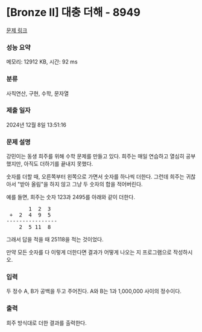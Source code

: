 # [Bronze II] 대충 더해 - 8949 

[문제 링크](https://www.acmicpc.net/problem/8949) 

### 성능 요약

메모리: 12912 KB, 시간: 92 ms

### 분류

사칙연산, 구현, 수학, 문자열

### 제출 일자

2024년 12월 8일 13:51:16

### 문제 설명

<p>강민이는 동생 희주를 위해 수학 문제를 만들고 있다. 희주는 매일 연습하고 열심히 공부했지만, 아직도 더하기를 끝내지 못했다.</p>

<p>숫자를 더할 때, 오른쪽부터 왼쪽으로 가면서 숫자를 하나씩 더한다. 그런데 희주는 귀찮아서 "받아 올림"을 하지 않고 그냥 두 숫자의 합을 적어버린다.</p>

<p>예를 들면, 희주는 숫자 123과 2495를 아래와 같이 더한다.</p>

<pre>       1  2  3 
 +  2  4  9  5 
----------------
    2  5 11  8
</pre>

<p>그래서 답을 적을 때 25118을 적는 것이었다.</p>

<p>만약 모든 숫자를 다 이렇게 더한다면 결과가 어떻게 나오는 지 프로그램으로 작성하시오.</p>

### 입력 

 <p>두 정수 A, B가 공백을 두고 주어진다. A와 B는 1과 1,000,000 사이의 정수이다.</p>

### 출력 

 <p>희주 방식대로 더한 결과를 출력한다.</p>

